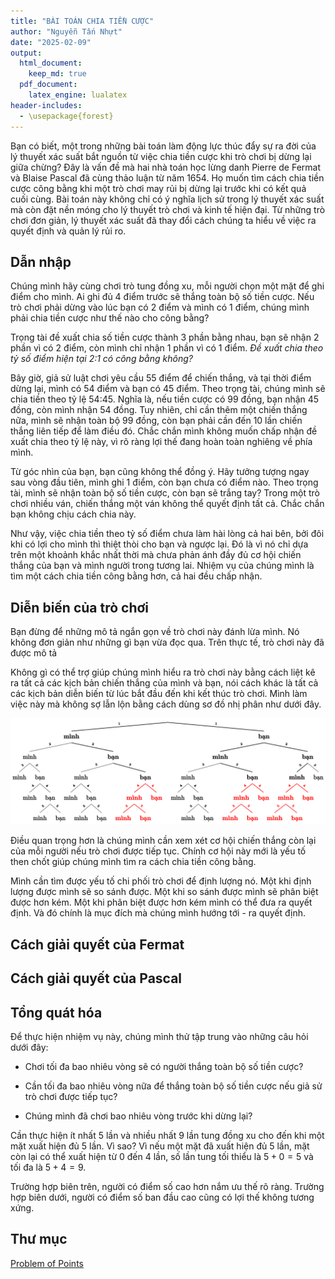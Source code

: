 ```yaml
---
title: "BÀI TOÁN CHIA TIỀN CƯỢC"
author: "Nguyễn Tấn Nhựt"
date: "2025-02-09"
output:
  html_document:
    keep_md: true
  pdf_document: 
    latex_engine: lualatex
header-includes:
  - \usepackage{forest}
---
```




Bạn có biết, một trong những bài toán làm động lực thúc đẩy sự ra đời của lý thuyết xác suất bắt nguồn từ việc chia tiền cược khi trò chơi bị dừng lại giữa chừng? Đây là vấn đề mà hai nhà toán học lừng danh Pierre de Fermat và Blaise Pascal đã cùng thảo luận từ năm 1654. Họ muốn tìm cách chia tiền cược công bằng khi một trò chơi may rủi bị dừng lại trước khi có kết quả cuối cùng. Bài toán này không chỉ có ý nghĩa lịch sử trong lý thuyết xác suất mà còn đặt nền móng cho lý thuyết trò chơi và kinh tế hiện đại. Từ những trò chơi đơn giản, lý thuyết xác suất đã thay đổi cách chúng ta hiểu về việc ra quyết định và quản lý rủi ro.

## Dẫn nhập

Chúng mình hãy cùng chơi trò tung đồng xu, mỗi người chọn một mặt để ghi điểm cho mình. Ai ghi đủ 4 điểm trước sẽ thắng toàn bộ số tiền cược. Nếu trò chơi phải dừng vào lúc bạn có 2 điểm và mình có 1 điểm, chúng mình phải chia tiền cược như thế nào cho công bằng?

Trọng tài đề xuất chia số tiền cược thành 3 phần bằng nhau, bạn sẽ nhận 2 phần vì có 2 điểm, còn mình chỉ nhận 1 phần vì có 1 điểm. *Đề xuất chia theo tỷ số điểm hiện tại 2:1 có công bằng không?*

Bây giờ, giả sử luật chơi yêu cầu 55 điểm để chiến thắng, và tại thời điểm dừng lại, mình có 54 điểm và bạn có 45 điểm. Theo trọng tài, chúng mình sẽ chia tiền theo tỷ lệ 54:45. Nghĩa là, nếu tiền cược có 99 đồng, bạn nhận 45 đồng, còn mình nhận 54 đồng. Tuy nhiên, chỉ cần thêm một chiến thắng nữa, mình sẽ nhận toàn bộ 99 đồng, còn bạn phải cần đến 10 lần chiến thắng liên tiếp để làm điều đó. Chắc chắn mình không muốn chấp nhận đề xuất chia theo tỷ lệ này, vì rõ ràng lợi thế đang hoàn toàn nghiêng về phía mình.

Từ góc nhìn của bạn, bạn cũng không thể đồng ý. Hãy tưởng tượng ngay sau vòng đầu tiên, mình ghi 1 điểm, còn bạn chưa có điểm nào. Theo trọng tài, mình sẽ nhận toàn bộ số tiền cược, còn bạn sẽ trắng tay? Trong một trò chơi nhiều ván, chiến thắng một ván không thể quyết định tất cả. Chắc chắn bạn không chịu cách chia này.

Như vậy, việc chia tiền theo tỷ số điểm chưa làm hài lòng cả hai bên, bởi đôi khi có lợi cho mình thì thiệt thòi cho bạn và ngược lại. Đó là vì nó chỉ dựa trên một khoảnh khắc nhất thời mà chưa phản ánh đầy đủ cơ hội chiến thắng của bạn và mình người trong tương lai. Nhiệm vụ của chúng mình là tìm một cách chia tiền công bằng hơn, cả hai đều chấp nhận.

## Diễn biến của trò chơi

Bạn đừng để những mô tả ngắn gọn về trò chơi này đánh lừa mình. Nó không đơn giản như những gì bạn vừa đọc qua. Trên thực tế, trò chơi này đã được mô tả

Không gì có thể trợ giúp chúng mình hiểu ra trò chơi này bằng cách liệt kê ra tất cả các kịch bản chiến thắng của mình và bạn, nói cách khác là tất cả các kịch bản diễn biến từ lúc bắt đầu đến khi kết thúc trò chơi. Mình làm việc này mà không sợ lẫn lộn bằng cách dùng sơ đồ nhị phân như dưới đây.

<img src="images/cay_kich_ban_tro_choi_chia_phan_thuong/cay_kich_ban_tro_choi_chia_phan_thuong.svg" alt="Hình vẽ TikZ dưới dạng SVG">

<!--![Hình vẽ TikZ dưới dạng SVG](images/cay_kich_ban_tro_choi_chia_phan_thuong/cay_kich_ban_tro_choi_chia_phan_thuong.svg)

![Hình vẽ TikZ dưới dạng SVG](images/cay_kich_ban_tro_choi_chia_phan_thuong/cay_kich_ban_tro_choi_chia_phan_thuong.pdf)-->

Điều quan trọng hơn là chúng mình cần xem xét cơ hội chiến thắng còn lại của mỗi người nếu trò chơi được tiếp tục. Chính cơ hội này mới là yếu tố then chốt giúp chúng mình tìm ra cách chia tiền công bằng.

Mình cần tìm được yếu tố chi phối trò chơi để định lượng nó. Một khi định lượng được mình sẽ so sánh được. Một khi so sánh được mình sẽ phân biệt được hơn kém. Một khi phân biệt được hơn kém mình có thể đưa ra quyết định. Và đó chính là mục đích mà chúng mình hướng tới - ra quyết định.

## Cách giải quyết của Fermat

## Cách giải quyết của Pascal

## Tổng quát hóa

Để thực hiện nhiệm vụ này, chúng mình thử tập trung vào những câu hỏi dưới đây:

-   Chơi tối đa bao nhiêu vòng sẽ có người thắng toàn bộ số tiền cược?

-   Cần tối đa bao nhiêu vòng nữa để thắng toàn bộ số tiền cược nếu giả sử trò chơi được tiếp tục?

-   Chúng mình đã chơi bao nhiêu vòng trước khi dừng lại?

Cần thực hiện ít nhất 5 lần và nhiều nhất 9 lần tung đồng xu cho đến khi một mặt xuất hiện đủ 5 lần. Vì sao? Vì nếu một mặt đã xuất hiện đủ 5 lần, mặt còn lại có thể xuất hiện từ 0 đến 4 lần, số lần tung tối thiểu là $5+0=5$ và tối đa là $5+4=9$.

Trường hợp biên trên, người có điểm số cao hơn nắm ưu thế rõ ràng. Trường hợp biên dưới, người có điểm số ban đầu cao cũng có lợi thế không tương xứng.

## Thư mục

[Problem of Points](https://en.wikipedia.org/wiki/Problem_of_points)
